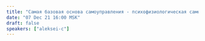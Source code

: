 ```yaml
---
title: "Самая базовая основа самоуправления - психофизиологическая саморегуляция"
date: "07 Dec 21 16:00 MSK"
draft: false
speakers: ["aleksei-c"]
---
```

